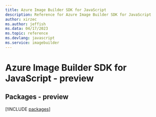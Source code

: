 ```yaml
---
title: Azure Image Builder SDK for JavaScript
description: Reference for Azure Image Builder SDK for JavaScript
author: xirzec
ms.author: jeffish
ms.data: 04/17/2023
ms.topic: reference
ms.devlang: javascript
ms.service: imagebuilder
---
```

# Azure Image Builder SDK for JavaScript - preview
## Packages - preview
[!INCLUDE [packages](image-builder-index.md)]